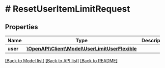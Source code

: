 # # ResetUserItemLimitRequest

## Properties

Name | Type | Description | Notes
------------ | ------------- | ------------- | -------------
**user** | [**\OpenAPI\Client\Model\UserLimitUserFlexible**](UserLimitUserFlexible.md) |  |

[[Back to Model list]](../../README.md#models) [[Back to API list]](../../README.md#endpoints) [[Back to README]](../../README.md)
